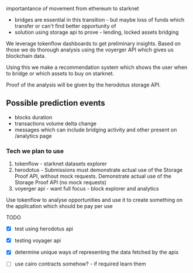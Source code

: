 
importantance of movement from ethereum to starknet

- bridges are essential in this transition - but maybe loss of funds which transfer or can't find better opportunity of 
- solution using storage api to prove - lending, locked assets bridging


We leverage tokenflow dashboards to get preliminary insights. Based on those we do thorough analysis using the voyerger API which gives us blockchain data.

Using this we make a recommendation system which shows the user when to bridge or which assets to buy on starknet.

Proof of the analysis will be given by the herodotus storage API.


## Possible prediction events

- blocks duration
- transactions volume delta change
- messages which can include bridging activity and other present on /analytics page


### Tech we plan to use


1. tokenflow - starknet datasets explorer
2. herodotus  - Submissions must demonstrate actual use of the Storage Proof API, without mock requests. Demonstrate actual use of the Storage Proof API (no mock requests)
3. voyerger api - want full focus - block explorer and analytics



Use tokenflow to analyse opportunities and use it to create something on the application which should be pay per use 


TODO

- [x] test using herodotus api
- [x] testing voyager api
- [x] determine unique ways of representing the data fetched by the apis
- [ ] use cairo contracts somehow? -  if required learn them

